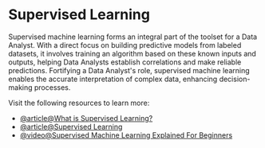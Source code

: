 # Supervised Learning

Supervised machine learning forms an integral part of the toolset for a Data Analyst. With a direct focus on building predictive models from labeled datasets, it involves training an algorithm based on these known inputs and outputs, helping Data Analysts establish correlations and make reliable predictions. Fortifying a Data Analyst's role, supervised machine learning enables the accurate interpretation of complex data, enhancing decision-making processes.

Visit the following resources to learn more:

- [@article@What is Supervised Learning?](https://cloud.google.com/discover/what-is-supervised-learning)
- [@article@Supervised Learning](ttps://www.datacamp.com/blog/supervised-machine-learning)
- [@video@Supervised Machine Learning Explained For Beginners](https://www.youtube.com/watch?v=Mu3POlNoLdc&pp=0gcJCf8Ao7VqN5tD)
